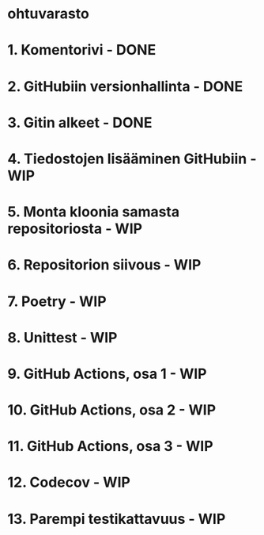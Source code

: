 # ohtuvarasto

# 1. Komentorivi - DONE

# 2. GitHubiin versionhallinta - DONE

# 3. Gitin alkeet - DONE

# 4. Tiedostojen lisääminen GitHubiin - WIP

# 5. Monta kloonia samasta repositoriosta - WIP

# 6. Repositorion siivous - WIP

# 7. Poetry - WIP

# 8. Unittest - WIP

# 9. GitHub Actions, osa 1 - WIP

# 10. GitHub Actions, osa 2 - WIP

# 11. GitHub Actions, osa 3 - WIP

# 12. Codecov - WIP

# 13. Parempi testikattavuus - WIP